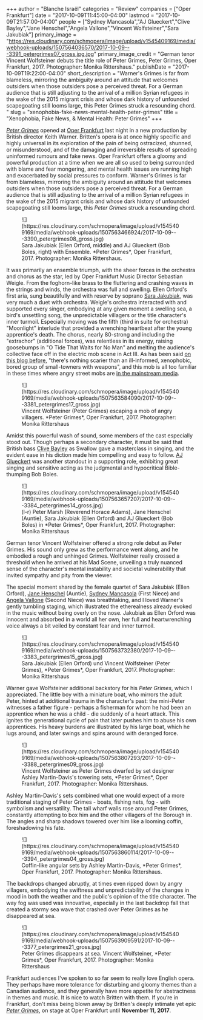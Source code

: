 +++
author = "Blanche Israël"
categories = "Review"
companies = ["Oper Frankfurt"]
date = "2017-10-09T11:45:00-04:00"
lastmod = "2017-10-09T21:57:00-04:00"
people = ["Sydney Mancasola","AJ Glueckert","Clive Bayley","Jane Henschel","Angela Vallone","Vincent Wolfsteiner","Sara Jakubiak"]
primary_image = "https://res.cloudinary.com/schmopera/image/upload/v1545409169/media/webhook-uploads/1507564036570/2017-10-09---3391_petergrimes07_gross.jpg.jpg"
primary_image_credit = "German tenor Vincent Wolfsteiner debuts the title role of Peter Grimes, Peter Grimes, Oper Frankfurt, 2017. Photographer: Monika Rittershaus."
publishDate = "2017-10-09T19:22:00-04:00"
short_description = "Warner&#039;s Grimes is far from blameless, mirroring the ambiguity around an attitude that welcomes outsiders when those outsiders pose a perceived threat. For a German audience that is still adjusting to the arrival of a million Syrian refugees in the wake of the 2015 migrant crisis and whose dark history of unfounded scapegoating still looms large, this Peter Grimes struck a resounding chord. "
slug = "xenophobia-fake-news-mental-health-peter-grimes"
title = "Xenophobia, Fake News, &amp; Mental Health: Peter Grimes"
+++

[*Peter Grimes*](http://www.oper-frankfurt.de/en/season-calendar/peter-grimes/?id_datum=999) opened at [Oper Frankfurt](/scene/companies/oper-frankfurt/) last night in a new production by British director Keith Warner. Britten's opera is at once highly specific and highly universal in its exploration of the pain of being ostracized, shunned, or misunderstood, and of the damaging and irreversible results of spreading uninformed rumours and fake news. Oper Frankfurt offers a gloomy and powerful production at a time when we are all so used to being surrounded with blame and fear mongering, and mental health issues are running high and exacerbated by social pressures to conform. Warner's Grimes is far from blameless, mirroring the ambiguity around an attitude that welcomes outsiders when those outsiders pose a perceived threat. For a German audience that is still adjusting to the arrival of a million Syrian refugees in the wake of the 2015 migrant crisis and whose dark history of unfounded scapegoating still looms large, this *Peter Grimes* struck a resounding chord. 

<figure data-type="image">
![](https://res.cloudinary.com/schmopera/image/upload/v1545409169/media/webhook-uploads/1507563466924/2017-10-09---3390_petergrimes08_gross.jpg)
<figcaption>Sara Jakubiak (Ellen Orford, middle) and AJ Glueckert (Bob Boles, right) with Ensemble. *Peter Grimes*, Oper Frankfurt, 2017. Photographer: Monika Rittershaus.</figcaption>
</figure>

It was primarily an ensemble triumph, with the sheer forces in the orchestra and chorus as the star, led by Oper Frankfurt Music Director Sebastian Weigle. From the foghorn-like brass to the fluttering and crashing waves in the strings and winds, the orchestra was full and swelling. Ellen Orford's first aria, sung beautifully and with reserve by soprano [Sara Jakubiak](/scene/people/sara-jakubiak/), was very much a duet with orchestra. Weigle's orchestra interacted with and supported every singer, embodying at any given moment a swelling sea, a bird's unsettling song, the unpredictable villagers or the title character's inner turmoil. Especially moving was the fifth (third in suite for orchestra) "Moonlight" interlude that provided a wrenching heartbeat after the young apprentice's death. The chorus, nearly 80-strong and including the "extrachor" (additional forces), was relentless in its energy, raising goosebumps in "O Tide That Waits for No Man" and melting the audience's collective face off in the electric mob scene in Act III. As has been said [on this blog before](/tales-from-the-score-peter-grimes/), "there's nothing scarier than an ill-informed, xenophobic, bored group of small-towners with weapons", and this mob is all too familiar in these times where angry street mobs are [in the mainstream media](https://www.google.de/search?q=charlottesville+mob&source=lnms&tbm=isch&sa=X&ved=0ahUKEwjZ3IemnOPWAhVDIMAKHSTmAQUQ_AUICigB&biw=1254&bih=655).

<figure data-type="image">
![](https://res.cloudinary.com/schmopera/image/upload/v1545409169/media/webhook-uploads/1507563584090/2017-10-09---3381_petergrimes17_gross.jpg)
<figcaption>Vincent Wolfsteiner (Peter Grimes) escaping a mob of angry villagers. *Peter Grimes*, Oper Frankfurt, 2017. Photographer: Monika Rittershaus</figcaption>
</figure>

Amidst this powerful wash of sound, some members of the cast especially stood out. Though perhaps a secondary character, it must be said that British bass [Clive Bayley](/scene/people/clive-bayley/) as Swallow gave a masterclass in singing, and the evident ease in his diction made him compelling and easy to follow. [AJ Glueckert](/scene/people/aj-glueckert/) was another standout in a supporting role, exhibiting great singing and sensitive acting as the judgmental and hypocritical Bible-thumping Bob Boles. 

<figure data-type="image">
![](https://res.cloudinary.com/schmopera/image/upload/v1545409169/media/webhook-uploads/1507563657207/2017-10-09---3384_petergrimes14_gross.jpg)
<figcaption>(l-r) Peter Marsh (Reverend Horace Adams), Jane Henschel (Auntie), Sara Jakubiak (Ellen Orford) and AJ Glueckert (Bob Boles) in *Peter Grimes*, Oper Frankfurt, 2017. Photographer: Monika Rittershaus</figcaption>
</figure>

German tenor Vincent Wolfsteiner offered a strong role debut as Peter Grimes. His sound only grew as the performance went along, and he embodied a rough and unhinged Grimes. Wolfsteiner really crossed a threshold when he arrived at his Mad Scene, unveiling a truly nuanced sense of the character's mental instability and societal vulnerability that invited sympathy and pity from the viewer.

The special moment shared by the female quartet of Sara Jakubiak (Ellen Orford), [Jane Henschel](/scene/people/jane-henschel/) (Auntie), [Sydney Mancasola](/scene/people/sydney-mancasola/) (First Niece) and [Angela Vallone](/scene/people/angela-vallone/) (Second Niece) was breathtaking, and I loved Warner's gently tumbling staging, which illustrated the etherealness already evoked in the music without being overly on the nose. Jakubiak as Ellen Orford was innocent and absorbed in a world all her own, her full and heartwrenching voice always a bit veiled by constant fear and inner turmoil.

<figure data-type="image">
![](https://res.cloudinary.com/schmopera/image/upload/v1545409169/media/webhook-uploads/1507563732380/2017-10-09---3383_petergrimes15_gross.jpg)
<figcaption>Sara Jakubiak (Ellen Orford) und Vincent Wolfsteiner (Peter Grimes), *Peter Grimes*, Oper Frankfurt, 2017. Photographer: Monika Rittershaus</figcaption>
</figure>

Warner gave Wolfsteiner additional backstory for his *Peter Grimes*, which I appreciated. The little boy with a miniature boat, who mirrors the adult Peter, hinted at additional trauma in the character's past: the mini-Peter witnesses a father figure - perhaps a fisherman for whom he had been an apprentice when he was a child - die suddenly of a heart attack. This ignites the generational cycle of pain that later pushes him to abuse his own apprentices. His heavy burdens are illustrated by his large boat, which he lugs around, and later swings and spins around with deranged force. 

<figure data-type="image">
![](https://res.cloudinary.com/schmopera/image/upload/v1545409169/media/webhook-uploads/1507563807293/2017-10-09---3388_petergrimes09_gross.jpg)
<figcaption>Vincent Wolfsteiner as Peter Grimes dwarfed by set designer Ashley Martin-Davis's towering sets, *Peter Grimes*, Oper Frankfurt, 2017. Photographer: Monika Rittershaus.</figcaption>
</figure>

Ashley Martin-Davis's sets combined what one would expect of a more traditional staging of Peter Grimes - boats, fishing nets, fog - with symbolism and versatility. The tall wharf walls rose around Peter Grimes, constantly attempting to box him and the other villagers of the Borough in. The angles and sharp shadows towered over him like a looming coffin, foreshadowing his fate. 

<figure data-type="image">
![](https://res.cloudinary.com/schmopera/image/upload/v1545409169/media/webhook-uploads/1507563860114/2017-10-09---3394_petergrimes04_gross.jpg)
<figcaption>Coffin-like angular sets by Ashley Martin-Davis, *Peter Grimes*, Oper Frankfurt, 2017. Photographer: Monika Rittershaus.</figcaption>
</figure>

The backdrops changed abruptly, at times even ripped down by angry villagers, embodying the swiftness and unpredictability of the changes in mood in both the weather and the public's opinion of the title character. The way fog was used was innovative, especially in the last backdrop fall that created a stormy sea wave that crashed over Peter Grimes as he disappeared at sea.

<figure data-type="image">
![](https://res.cloudinary.com/schmopera/image/upload/v1545409169/media/webhook-uploads/1507563909591/2017-10-09---3377_petergrimes21_gross.jpg)
<figcaption>Peter Grimes disappears at sea. Vincent Wolfsteiner, *Peter Grimes*, Oper Frankfurt, 2017. Photographer: Monika Rittershaus</figcaption>
</figure>

Frankfurt audiences I've spoken to so far seem to really love English opera. They perhaps have more tolerance for disturbing and gloomy themes than a Canadian audience, and they generally have more appetite for abstractness in themes and music. It is nice to watch Britten with them. If you’re in Frankfurt, don't miss being blown away by Britten's deeply intimate yet epic [*Peter Grimes*](http://www.oper-frankfurt.de/en/season-calendar/peter-grimes/?id_datum=999), on stage at Oper Frankfurt until **November 11, 2017**.
